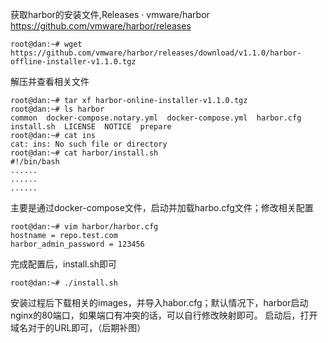 获取harbor的安装文件,Releases · vmware/harbor  https://github.com/vmware/harbor/releases
```
root@dan:~# wget https://github.com/vmware/harbor/releases/download/v1.1.0/harbor-offline-installer-v1.1.0.tgz
```

解压并查看相关文件
```
root@dan:~# tar xf harbor-online-installer-v1.1.0.tgz 
root@dan:~# ls harbor
common  docker-compose.notary.yml  docker-compose.yml  harbor.cfg  install.sh  LICENSE  NOTICE  prepare
root@dan:~# cat ins
cat: ins: No such file or directory
root@dan:~# cat harbor/install.sh 
#!/bin/bash
......
......
......
```

主要是通过docker-compose文件，启动并加载harbo.cfg文件；修改相关配置
```
root@dan:~# vim harbor/harbor.cfg 
hostname = repo.test.com
harbor_admin_password = 123456

```

完成配置后，install.sh即可
```
root@dan:~# ./install.sh
```

安装过程后下载相关的images，并导入habor.cfg；默认情况下，harbor启动nginx的80端口，如果端口有冲突的话，可以自行修改映射即可。
启动后，打开域名对于的URL即可，（后期补图）



